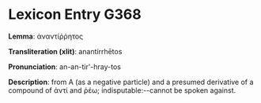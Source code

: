 # Lexicon Entry G368

**Lemma**: ἀναντίῤῥητος

**Transliteration (xlit)**: anantírrhētos

**Pronunciation**: an-an-tir'-hray-tos

**Description**:
from Α (as a negative particle) and a presumed derivative of a compound of ἀντί and ῥέω; indisputable:--cannot be spoken against.
